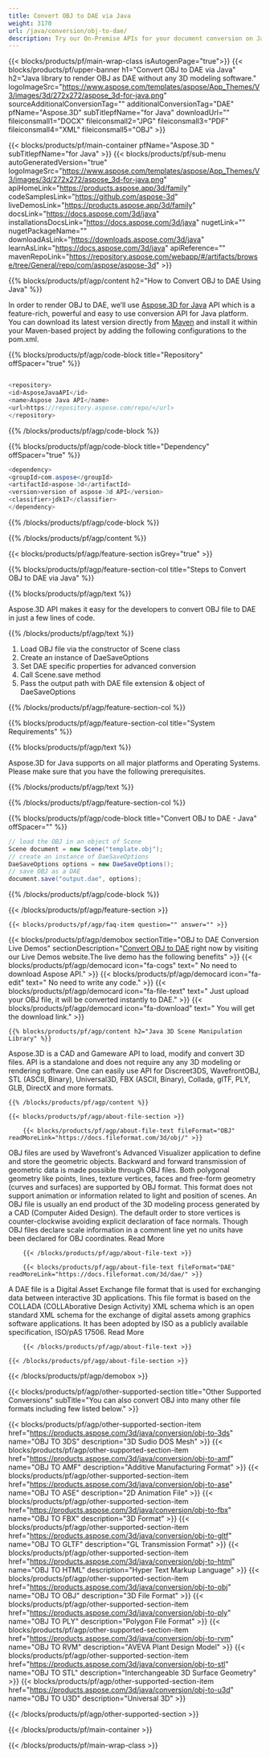 ```yaml
---
title: Convert OBJ to DAE via Java 
weight: 3170
url: /java/conversion/obj-to-dae/ 
description: Try our On-Premise APIs for your document conversion on Java Runtime Environment for JSP/JSF Application and Desktop Applications.
---
```


{{< blocks/products/pf/main-wrap-class isAutogenPage="true">}}
{{< blocks/products/pf/upper-banner h1="Convert OBJ to DAE via Java" h2="Java library to render OBJ as DAE without any 3D modeling software." logoImageSrc="https://www.aspose.com/templates/aspose/App_Themes/V3/images/3d/272x272/aspose_3d-for-java.png" sourceAdditionalConversionTag="" additionalConversionTag="DAE" pfName="Aspose.3D" subTitlepfName="for Java" downloadUrl="" fileiconsmall1="DOCX" fileiconsmall2="JPG" fileiconsmall3="PDF" fileiconsmall4="XML" fileiconsmall5="OBJ" >}}

{{< blocks/products/pf/main-container pfName="Aspose.3D " subTitlepfName="for Java" >}}
{{< blocks/products/pf/sub-menu autoGeneratedVersion="true" logoImageSrc="https://www.aspose.com/templates/aspose/App_Themes/V3/images/3d/272x272/aspose_3d-for-java.png" apiHomeLink="https://products.aspose.app/3d/family" codeSamplesLink="https://github.com/aspose-3d" liveDemosLink="https://products.aspose.app/3d/family" docsLink="https://docs.aspose.com/3d/java" installationsDocsLink="https://docs.aspose.com/3d/java" nugetLink="" nugetPackageName="" downloadAsLink="https://downloads.aspose.com/3d/java" learnAsLink="https://docs.aspose.com/3d/java" apiReference="" mavenRepoLink="https://repository.aspose.com/webapp/#/artifacts/browse/tree/General/repo/com/aspose/aspose-3d" >}}

{{% blocks/products/pf/agp/content h2="How to Convert OBJ to DAE Using Java" %}}

 In order to render OBJ to DAE, we’ll use
 [Aspose.3D for Java](https://products.aspose.com/3d/java) 
 API which is a feature-rich, powerful and easy to use conversion API for Java platform. You can download its latest version directly from
 [Maven](https://repository.aspose.com/webapp/#/artifacts/browse/tree/General/repo/com/aspose/aspose-3d) 
 and install it within your Maven-based project by adding the following configurations to the pom.xml.

{{% blocks/products/pf/agp/code-block title="Repository" offSpacer="true" %}}

```cs

<repository>
<id>AsposeJavaAPI</id>
<name>Aspose Java API</name>
<url>https://repository.aspose.com/repo/</url>
</repository>

```

{{% /blocks/products/pf/agp/code-block %}}

{{% blocks/products/pf/agp/code-block title="Dependency" offSpacer="true" %}}

```cs
<dependency>
<groupId>com.aspose</groupId>
<artifactId>aspose-3d</artifactId>
<version>version of aspose-3d API</version>
<classifier>jdk17</classifier>
</dependency>

```

{{% /blocks/products/pf/agp/code-block %}}

{{% /blocks/products/pf/agp/content %}}

{{< blocks/products/pf/agp/feature-section isGrey="true" >}}

{{% blocks/products/pf/agp/feature-section-col title="Steps to Convert OBJ to DAE via Java" %}}

{{% blocks/products/pf/agp/text %}}

 Aspose.3D API makes it easy for the developers to convert OBJ file to DAE in just a few lines of code.

{{% /blocks/products/pf/agp/text %}}

1.  Load OBJ file via the constructor of Scene class
1.  Create an instance of DaeSaveOptions
1.  Set DAE specific properties for advanced conversion
1.  Call Scene.save method
1.  Pass the output path with DAE file extension & object of DaeSaveOptions

{{% /blocks/products/pf/agp/feature-section-col %}}

{{% blocks/products/pf/agp/feature-section-col title="System Requirements" %}}

{{% blocks/products/pf/agp/text %}}

 Aspose.3D for Java supports on all major platforms and Operating Systems. Please make sure that you have the following prerequisites.

{{% /blocks/products/pf/agp/text %}}

{{% /blocks/products/pf/agp/feature-section-col %}}

{{% blocks/products/pf/agp/code-block title="Convert OBJ to DAE - Java‎" offSpacer="" %}}

```cs
// load the OBJ in an object of Scene 
Scene document = new Scene("template.obj");
// create an instance of DaeSaveOptions 
DaeSaveOptions options = new DaeSaveOptions();
// save OBJ as a DAE 
document.save("output.dae", options);   

```

{{% /blocks/products/pf/agp/code-block %}}

{{< /blocks/products/pf/agp/feature-section >}}

    {{< blocks/products/pf/agp/faq-item question="" answer="" >}}
 

<!-- aboutfile Starts -->

{{< blocks/products/pf/agp/demobox sectionTitle="OBJ to DAE Conversion Live Demos" sectionDescription="[Convert OBJ to DAE](https://products.aspose.app/3d/conversion/obj-to-dae) right now by visiting our Live Demos website.The live demo has the following benefits" >}}
        {{< blocks/products/pf/agp/democard icon="fa-cogs" text=" No need to download Aspose API." >}}
        {{< blocks/products/pf/agp/democard icon="fa-edit" text=" No need to write any code." >}}
        {{< blocks/products/pf/agp/democard icon="fa-file-text" text=" Just upload your OBJ file, it will be converted instantly to DAE." >}}
        {{< blocks/products/pf/agp/democard icon="fa-download" text=" You will get the download link." >}}

    {{% blocks/products/pf/agp/content h2="Java 3D Scene Manipulation Library" %}}

 Aspose.3D is a CAD and Gameware API to load, modify and convert 3D files. API is a standalone and does not require any any 3D modeling or rendering software. One can easily use API for Discreet3DS, WavefrontOBJ, STL (ASCII, Binary), Universal3D, FBX (ASCII, Binary), Collada, glTF, PLY, GLB, DirectX and more formats. ‎



    {{% /blocks/products/pf/agp/content %}}

    {{< blocks/products/pf/agp/about-file-section >}}

        {{< blocks/products/pf/agp/about-file-text fileFormat="OBJ" readMoreLink="https://docs.fileformat.com/3d/obj/" >}}

OBJ files are used by Wavefront's Advanced Visualizer application to define and store the geometric objects. Backward and forward transmission of geometric data is made possible through OBJ files. Both polygonal geometry like points, lines, texture vertices, faces and free-form geometry (curves and surfaces) are supported by OBJ format.  This format does not support animation or information related to light and position of scenes. An OBJ file is usually an end product of the 3D modeling process generated by a CAD (Computer Aided Design). The default order to store vertices is counter-clockwise avoiding explicit declaration of face normals. Though OBJ files declare scale information in a comment line yet no units have been declared for OBJ coordinates.
Read More

        {{< /blocks/products/pf/agp/about-file-text >}}

        {{< blocks/products/pf/agp/about-file-text fileFormat="DAE" readMoreLink="https://docs.fileformat.com/3d/dae/" >}}

A DAE file is a Digital Asset Exchange file format that is used for exchanging data between interactive 3D applications. This file format is based on the COLLADA (COLLAborative Design Activity) XML schema which is an open standard XML schema for the exchange of digital assets among graphics software applications. It has been adopted by ISO as a publicly available specification, ISO/pAS 17506.
Read More

        {{< /blocks/products/pf/agp/about-file-text >}}

    {{< /blocks/products/pf/agp/about-file-section >}}

{{< /blocks/products/pf/agp/demobox >}}

<!-- aboutfile Ends -->

{{< blocks/products/pf/agp/other-supported-section title="Other Supported Conversions" subTitle="You can also convert OBJ into many other file formats including few listed below." >}}

{{< blocks/products/pf/agp/other-supported-section-item href="https://products.aspose.com/3d/java/conversion/obj-to-3ds" name="OBJ TO 3DS" description="3D Sudio DOS Mesh" >}}
{{< blocks/products/pf/agp/other-supported-section-item href="https://products.aspose.com/3d/java/conversion/obj-to-amf" name="OBJ TO AMF" description="Additive Manufacturing Format" >}}
{{< blocks/products/pf/agp/other-supported-section-item href="https://products.aspose.com/3d/java/conversion/obj-to-ase" name="OBJ TO ASE" description="2D Animation File" >}}
{{< blocks/products/pf/agp/other-supported-section-item href="https://products.aspose.com/3d/java/conversion/obj-to-fbx" name="OBJ TO FBX" description="3D Format" >}}
{{< blocks/products/pf/agp/other-supported-section-item href="https://products.aspose.com/3d/java/conversion/obj-to-gltf" name="OBJ TO GLTF" description="GL Transmission Format" >}}
{{< blocks/products/pf/agp/other-supported-section-item href="https://products.aspose.com/3d/java/conversion/obj-to-html" name="OBJ TO HTML" description="Hyper Text Markup Language" >}}
{{< blocks/products/pf/agp/other-supported-section-item href="https://products.aspose.com/3d/java/conversion/obj-to-obj" name="OBJ TO OBJ" description="3D File Format" >}}
{{< blocks/products/pf/agp/other-supported-section-item href="https://products.aspose.com/3d/java/conversion/obj-to-ply" name="OBJ TO PLY" description="Polygon File Format" >}}
{{< blocks/products/pf/agp/other-supported-section-item href="https://products.aspose.com/3d/java/conversion/obj-to-rvm" name="OBJ TO RVM" description="AVEVA Plant Design Model" >}}
{{< blocks/products/pf/agp/other-supported-section-item href="https://products.aspose.com/3d/java/conversion/obj-to-stl" name="OBJ TO STL" description="Interchangeable 3D Surface Geometry" >}}
{{< blocks/products/pf/agp/other-supported-section-item href="https://products.aspose.com/3d/java/conversion/obj-to-u3d" name="OBJ TO U3D" description="Universal 3D" >}}

{{< /blocks/products/pf/agp/other-supported-section >}}

{{< /blocks/products/pf/main-container >}}
    
{{< /blocks/products/pf/main-wrap-class >}}